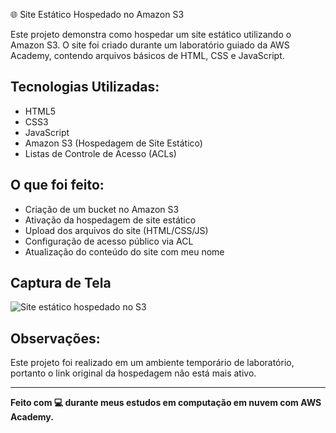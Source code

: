 🌐 Site Estático Hospedado no Amazon S3

Este projeto demonstra como hospedar um site estático utilizando o Amazon S3. O site foi criado durante um laboratório guiado da AWS Academy, contendo arquivos básicos de HTML, CSS e JavaScript.

## Tecnologias Utilizadas:
- HTML5  
- CSS3  
- JavaScript  
- Amazon S3 (Hospedagem de Site Estático)  
- Listas de Controle de Acesso (ACLs)

## O que foi feito:
- Criação de um bucket no Amazon S3  
- Ativação da hospedagem de site estático  
- Upload dos arquivos do site (HTML/CSS/JS)  
- Configuração de acesso público via ACL  
- Atualização do conteúdo do site com meu nome

## Captura de Tela
![Site estático hospedado no S3](img/imgsite.png)

## Observações:
Este projeto foi realizado em um ambiente temporário de laboratório, portanto o link original da hospedagem não está mais ativo.

---

**Feito com 💻 durante meus estudos em computação em nuvem com AWS Academy.**